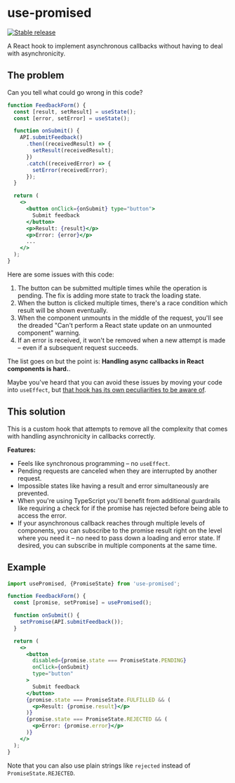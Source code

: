 # use-promised

[![Stable release](https://img.shields.io/npm/v/use-promised.svg)](https://npm.im/use-promised)

A React hook to implement asynchronous callbacks without having to deal with asynchronicity.

## The problem

Can you tell what could go wrong in this code?

```jsx
function FeedbackForm() {
  const [result, setResult] = useState();
  const [error, setError] = useState();

  function onSubmit() {
    API.submitFeedback()
      .then((receivedResult) => {
        setResult(receivedResult);
      })
      .catch((receivedError) => {
        setError(receivedError);
      });
  }

  return (
    <>
      <button onClick={onSubmit} type="button">
        Submit feedback
      </button>
      <p>Result: {result}</p>
      <p>Error: {error}</p>
      ...
    </>
  );
}
```

Here are some issues with this code:

1. The button can be submitted multiple times while the operation is pending. The fix is adding more state to track the loading state.
2. When the button is clicked multiple times, there's a race condition which result will be shown eventually.
3. When the component unmounts in the middle of the request, you'll see the dreaded "Can't perform a React state update on an unmounted component" warning.
4. If an error is received, it won't be removed when a new attempt is made – even if a subsequent request succeeds.

The list goes on but the point is: **Handling async callbacks in React components is hard.**.

Maybe you've heard that you can avoid these issues by moving your code into `useEffect`, but [that hook has its own peculiarities to be aware of](https://overreacted.io/a-complete-guide-to-useeffect/).

## This solution

This is a custom hook that attempts to remove all the complexity that comes with handling asynchronicity in callbacks correctly.

**Features:**

- Feels like synchronous programming – no `useEffect`.
- Pending requests are canceled when they are interrupted by another request.
- Impossible states like having a result and error simultaneously are prevented.
- When you're using TypeScript you'll benefit from additional guardrails like requiring a check for if the promise has rejected before being able to access the error.
- If your asynchronous callback reaches through multiple levels of components, you can subscribe to the promise result right on the level where you need it – no need to pass down a loading and error state. If desired, you can subscribe in multiple components at the same time.

## Example

```jsx
import usePromised, {PromiseState} from 'use-promised';

function FeedbackForm() {
  const [promise, setPromise] = usePromised();

  function onSubmit() {
    setPromise(API.submitFeedback());
  }

  return (
    <>
      <button
        disabled={promise.state === PromiseState.PENDING}
        onClick={onSubmit}
        type="button"
      >
        Submit feedback
      </button>
      {promise.state === PromiseState.FULFILLED && (
        <p>Result: {promise.result}</p>
      )}
      {promise.state === PromiseState.REJECTED && (
        <p>Error: {promise.error}</p>
      )}
    </>
  );
}
```

Note that you can also use plain strings like `rejected` instead of `PromiseState.REJECTED`.
